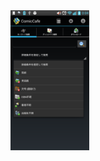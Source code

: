 <img src='https://raw.githubusercontent.com/burton999dev/ComicCafeHelp/master/images/ja/client/KerywordSearch.png' width='25%' height='25%'/>

